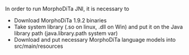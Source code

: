 In order to run MorphoDiTa JNI, it is necessary to
 - Download MorphoDiTa 1.9.2 binaries
 - Take system library (.so on linux, .dll on Win) and put it on the Java library path (java.library.path system var)
 - Download and put necessary MorphoDiTa language models into src/main/resources